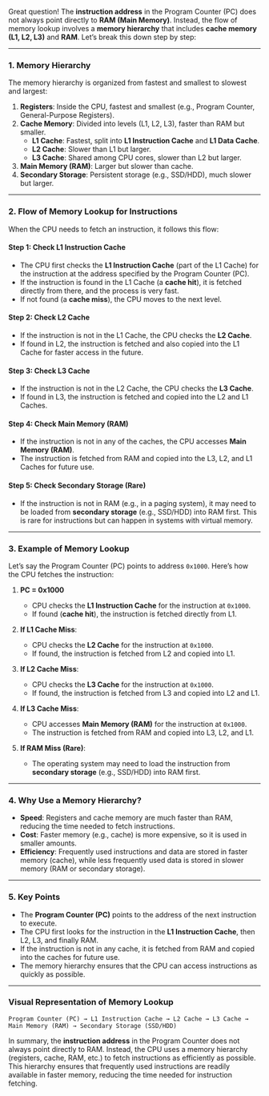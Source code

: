 Great question! The **instruction address** in the Program Counter (PC) does not always point directly to **RAM (Main Memory)**. Instead, the flow of memory lookup involves a **memory hierarchy** that includes **cache memory (L1, L2, L3)** and **RAM**. Let’s break this down step by step:

---

### **1. Memory Hierarchy**

The memory hierarchy is organized from fastest and smallest to slowest and largest:

1. **Registers**: Inside the CPU, fastest and smallest (e.g., Program Counter, General-Purpose Registers).
2. **Cache Memory**: Divided into levels (L1, L2, L3), faster than RAM but smaller.
   - **L1 Cache**: Fastest, split into **L1 Instruction Cache** and **L1 Data Cache**.
   - **L2 Cache**: Slower than L1 but larger.
   - **L3 Cache**: Shared among CPU cores, slower than L2 but larger.
3. **Main Memory (RAM)**: Larger but slower than cache.
4. **Secondary Storage**: Persistent storage (e.g., SSD/HDD), much slower but larger.

---

### **2. Flow of Memory Lookup for Instructions**

When the CPU needs to fetch an instruction, it follows this flow:

#### **Step 1: Check L1 Instruction Cache**

- The CPU first checks the **L1 Instruction Cache** (part of the L1 Cache) for the instruction at the address specified by the Program Counter (PC).
- If the instruction is found in the L1 Cache (a **cache hit**), it is fetched directly from there, and the process is very fast.
- If not found (a **cache miss**), the CPU moves to the next level.

#### **Step 2: Check L2 Cache**

- If the instruction is not in the L1 Cache, the CPU checks the **L2 Cache**.
- If found in L2, the instruction is fetched and also copied into the L1 Cache for faster access in the future.

#### **Step 3: Check L3 Cache**

- If the instruction is not in the L2 Cache, the CPU checks the **L3 Cache**.
- If found in L3, the instruction is fetched and copied into the L2 and L1 Caches.

#### **Step 4: Check Main Memory (RAM)**

- If the instruction is not in any of the caches, the CPU accesses **Main Memory (RAM)**.
- The instruction is fetched from RAM and copied into the L3, L2, and L1 Caches for future use.

#### **Step 5: Check Secondary Storage (Rare)**

- If the instruction is not in RAM (e.g., in a paging system), it may need to be loaded from **secondary storage** (e.g., SSD/HDD) into RAM first. This is rare for instructions but can happen in systems with virtual memory.

---

### **3. Example of Memory Lookup**

Let’s say the Program Counter (PC) points to address `0x1000`. Here’s how the CPU fetches the instruction:

1. **PC = 0x1000**

   - CPU checks the **L1 Instruction Cache** for the instruction at `0x1000`.
   - If found (**cache hit**), the instruction is fetched directly from L1.

2. **If L1 Cache Miss**:

   - CPU checks the **L2 Cache** for the instruction at `0x1000`.
   - If found, the instruction is fetched from L2 and copied into L1.

3. **If L2 Cache Miss**:

   - CPU checks the **L3 Cache** for the instruction at `0x1000`.
   - If found, the instruction is fetched from L3 and copied into L2 and L1.

4. **If L3 Cache Miss**:

   - CPU accesses **Main Memory (RAM)** for the instruction at `0x1000`.
   - The instruction is fetched from RAM and copied into L3, L2, and L1.

5. **If RAM Miss (Rare)**:
   - The operating system may need to load the instruction from **secondary storage** (e.g., SSD/HDD) into RAM first.

---

### **4. Why Use a Memory Hierarchy?**

- **Speed**: Registers and cache memory are much faster than RAM, reducing the time needed to fetch instructions.
- **Cost**: Faster memory (e.g., cache) is more expensive, so it is used in smaller amounts.
- **Efficiency**: Frequently used instructions and data are stored in faster memory (cache), while less frequently used data is stored in slower memory (RAM or secondary storage).

---

### **5. Key Points**

- The **Program Counter (PC)** points to the address of the next instruction to execute.
- The CPU first looks for the instruction in the **L1 Instruction Cache**, then L2, L3, and finally RAM.
- If the instruction is not in any cache, it is fetched from RAM and copied into the caches for future use.
- The memory hierarchy ensures that the CPU can access instructions as quickly as possible.

---

### **Visual Representation of Memory Lookup**

```
Program Counter (PC) → L1 Instruction Cache → L2 Cache → L3 Cache → Main Memory (RAM) → Secondary Storage (SSD/HDD)
```

In summary, the **instruction address** in the Program Counter does not always point directly to RAM. Instead, the CPU uses a memory hierarchy (registers, cache, RAM, etc.) to fetch instructions as efficiently as possible. This hierarchy ensures that frequently used instructions are readily available in faster memory, reducing the time needed for instruction fetching.
